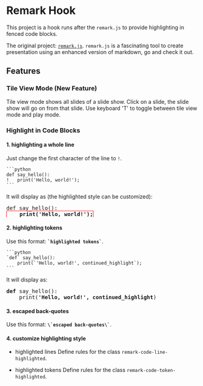 # Remark Hook

This project is a hook runs after the `remark.js` to provide highlighting in
fenced code blocks.

The original project: [`remark.js`](https://github.com/gnab/remark).
`remark.js` is a fascinating tool to create presentation using an enhanced
version of markdown, go and check it out.

## Features

### Tile View Mode (New Feature)

Tile view mode shows all slides of a slide show. Click on a slide, the
slide show will go on from that slide. Use keyboard 'T' to toggle
between tile view mode and play mode.

### Highlight in Code Blocks

#### 1. highlighting a whole line

Just change the first character of the line to `!`.

    ```python
    def say_hello():
    !   print('Hello, world!');
    ```

It will display as (the highlighted style can be customized):

<pre>
def say_hello():
<strong style="border: 1px solid red;">    print('Hello, world!');</strong>
</pre>

#### 2. highlighting tokens

Use this format: <strong>`` `highlighted tokens` ``</strong>.

    ```python
    `def` say_hello():
        print(`'Hello, world!', continued_highlight`);
    ```

It will display as:

<pre>
<strong>def</strong> say_hello():
    print(<strong>'Hello, world!', continued_highlight</strong>)
</pre>

#### 3. escaped back-quotes

Use this format: <strong>`` \`escaped back-quotes\` ``</strong>.


#### 4. customize highlighting style

* highlighted lines
Define rules for the class `remark-code-line-highlighted`.

* highlighted tokens
Define rules for the class `remark-code-token-highlighted`.
